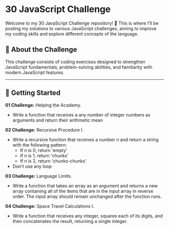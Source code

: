 # 30 JavaScript Challenge

Welcome to my 30 JavaScript Challenge repository! 🚀 This is where I'll be posting my solutions to various JavaScript challenges, aiming to improve my coding skills and explore different concepts of the language.

## 📌 About the Challenge 
  This challenge consists of coding exercises designed to strengthen JavaScript fundamentals, problem-solving abilities, and familiarity with modern JavaScript features.

---

## 🚀 Getting Started
 **01 Challenge:** Helping the Academy.
  - Write a function that receives a any number of integer numbers as arguments 
and return their arithmetic mean

**02 Challenge:** Recursive Procedure I.
  - Write a recursive function that receives a number n and return a string with the following pattern:
    - If n is 0, return 'empty'
    - If n is 1, return 'chunks'
    - If n is 2, return 'chunks-chunks'
  - Don't use any loop

**03 Challenge:** Language Limits.
  - Write a function that takes an array as an argument and returns a new array containing all of the items that are in the input array in reverse order.
  The input array should remain unchanged after the function runs. 

**04 Challenge:** Space Travel Calculations I.
  - Write a function that receives any integer, squares each of its digits, and then concatenates the result, returning a single integer.


